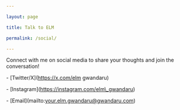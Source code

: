 ```yaml
---

layout: page

title: Talk to ELM

permalink: /social/

---
```


Connect with me on social media to share your thoughts and join the conversation!



\- \[Twitter/X](https://x.com/elm gwandaru)  

\- \[Instagram](https://instagram.com/elm\_gwandaru)  

\- \[Email](mailto:your.elm.gwandaru@gwandaru.com)  



